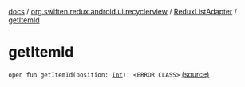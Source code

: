 [docs](../../index.md) / [org.swiften.redux.android.ui.recyclerview](../index.md) / [ReduxListAdapter](index.md) / [getItemId](./get-item-id.md)

# getItemId

`open fun getItemId(position: `[`Int`](https://kotlinlang.org/api/latest/jvm/stdlib/kotlin/-int/index.html)`): <ERROR CLASS>` [(source)](https://github.com/protoman92/KotlinRedux/tree/master/android/android-recyclerview/src/main/java/org/swiften/redux/android/ui/recyclerview/DiffedAdapter.kt#L84)